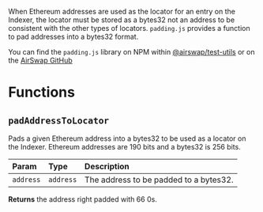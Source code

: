When Ethereum addresses are used as the locator for an entry on the Indexer, the locator must be stored as a bytes32 not an address to be consistent with the other types of locators. `padding.js` provides a function to pad addresses into a bytes32 format.

You can find the `padding.js` library on NPM within [@airswap/test-utils](https://www.npmjs.com/package/@airswap/test-utils) or on the [AirSwap GitHub](https://github.com/airswap/airswap-protocols/blob/master/utils/test-utils/src/padding.js)

# Functions

## `padAddressToLocator`

Pads a given Ethereum address into a bytes32 to be used as a locator on the Indexer. Ethereum addresses are 190 bits and a bytes32 is 256 bits.

| Param      | Type       | Description                                 |
| :--------- | :--------- | :------------------------------------------ |
| `address`  | `address`  | The address to be padded to a bytes32.      | 

**Returns** the address right padded with 66 0s.
